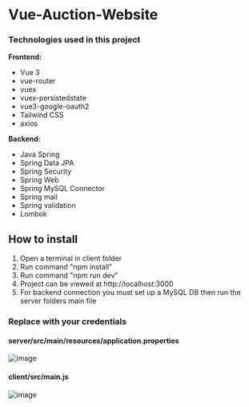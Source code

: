 # Vue-Auction-Website

### Technologies used in this project
**Frontend:**
* Vue 3
* vue-router
* vuex
* vuex-persistedstate
* vue3-google-oauth2
* Tailwind CSS
* axios

**Backend:**
* Java Spring
* Spring Data JPA
* Spring Security
* Spring Web
* Spring MySQL Connector
* Spring mail
* Spring validation
* Lombok

## How to install
1. Open a terminal in client folder
2. Run command "npm install"
3. Run command "npm run dev"
4. Project can be viewed at http://localhost:3000
5. For backend connection you must set up a MySQL DB then run the server folders main file

### Replace with your credentials
#### server/src/main/resources/application.properties
![image](https://user-images.githubusercontent.com/55061907/113515616-d27c3600-9575-11eb-9b43-250eebcd66aa.png)

#### client/src/main.js
![image](https://user-images.githubusercontent.com/55061907/113515646-0c4d3c80-9576-11eb-972e-e529e57e91d9.png)
